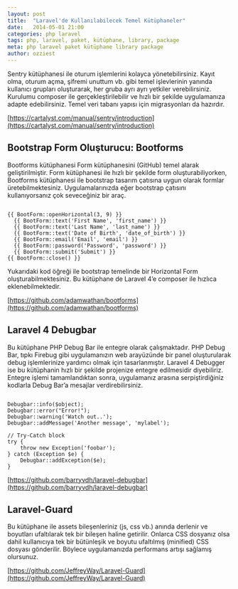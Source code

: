 ```yaml
---
layout: post
title:  "Laravel'de Kullanılabilecek Temel Kütüphaneler"
date:   2014-05-01 21:00
categories: php laravel
tags: php, laravel, paket, kütüphane, library, package
meta: php laravel paket kütüphane library package
author: ozziest
---
```


Sentry kütüphanesi ile oturum işlemlerini kolayca yönetebilirsiniz. Kayıt olma, oturum açma, şifremi unuttum vb. gibi temel işlevlerinin yanında kullanıcı grupları oluşturarak, her gruba ayrı ayrı yetkiler verebilirsiniz. Kurulumu composer ile gerçekleştirilebilir ve hızlı bir şekilde uygulamanıza adapte edebilirsiniz. Temel veri tabanı yapısı için migrasyonları da hazırdır.

[https://cartalyst.com/manual/sentry/introduction](https://cartalyst.com/manual/sentry/introduction)

## Bootstrap Form Oluşturucu: Bootforms

Bootforms kütüphanesi Form kütüphanesini (GitHub) temel alarak geliştirilmiştir. Form kütüphanesi ile hızlı bir şekilde form oluşturabiliyorken, Bootforms kütüphanesi ile bootstrap tasarım çatısına uygun olarak formlar üretebilmektesiniz. Uygulamalarınızda eğer bootstrap çatısını kullanıyorsanız çok seveceğiniz bir araç.

<pre><code class="language-php">
{{ BootForm::openHorizontal(3, 9) }}
  {{ BootForm::text('First Name', 'first_name') }}
  {{ BootForm::text('Last Name', 'last_name') }}
  {{ BootForm::text('Date of Birth', 'date_of_birth') }}
  {{ BootForm::email('Email', 'email') }}
  {{ BootForm::password('Password', 'password') }}
  {{ BootForm::submit('Submit') }}
{{ BootForm::close() }}
</code></pre>


Yukarıdaki kod öğreği ile bootstrap temelinde bir Horizontal Form oluşturabilmektesiniz. Bu kütüphane de Laravel 4’e composer ile hızlıca eklenebilmektedir.

[https://github.com/adamwathan/bootforms](https://github.com/adamwathan/bootforms)

## Laravel 4 Debugbar

Bu kütüphane PHP Debug Bar ile entegre olarak çalışmaktadır. PHP Debug Bar, tıpkı Firebug gibi uygulamanızın web arayüzünde bir panel oluşturularak debug işlemlerinize yardımcı olmak için tasarlanmıştır. Laravel 4 Debugger ise bu kütüphanin hızlı bir şekilde projenize entegre edilmesidir diyebiliriz. Entegre işlemi tamamlandıktan sonra, uygulamanız arasına serpiştirdiğiniz kodlarla Debug Bar’a mesajlar verdirebilirsiniz.

<pre><code class="language-php">
Debugbar::info($object);
Debugbar::error("Error!");
Debugbar::warning('Watch out..');
Debugbar::addMessage('Another message', 'mylabel');
 
// Try-Catch block
try {
    throw new Exception('foobar');
} catch (Exception $e) {
    Debugbar::addException($e);
}
</code></pre>

[https://github.com/barryvdh/laravel-debugbar](https://github.com/barryvdh/laravel-debugbar)

## Laravel-Guard

Bu kütüphane ile assets bileşenleriniz (js, css vb.) anında derlenir ve boyutları ufaltılarak tek bir bileşen haline getirilir. Onlarca CSS dosyanız olsa dahil kullanıcıya tek bir bütünleşik ve boyutu ufaltılmış (minified) CSS dosyası gönderilir. Böylece uygulamanızda performans artışı sağlamış olursunuz.

[https://github.com/JeffreyWay/Laravel-Guard](https://github.com/JeffreyWay/Laravel-Guard)

